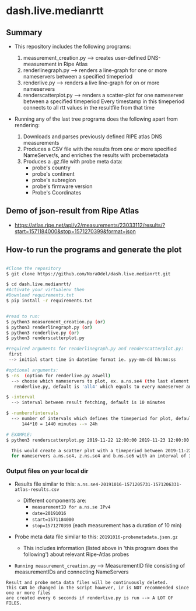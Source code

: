# dash.live.medianrtt

## Summary

   * This repository includes the following programs:
        1. measurement_creation.py --> creates user-defined DNS-measurement in Ripe Atlas
        2. renderlinegraph.py --> renders a line-graph for one or more nameservers between a specified timeperiod
        3. renderlive.py --> renders a live line-graph for on or more nameservers
        4. renderscatterplot.py --> renders a scatter-plot for one nameserver between a specified timeperiod
           Every timestamp in this timeperiod connects to all rtt values in the resultfile from that time



   * Running any of the last tree programs does the following apart from rendering:
        1. Downloads and parses previously defined RIPE atlas DNS measurements
        2. Produces a CSV file with the results from one or more specified NameServer/s, and enriches the results with probemetadata
        3. Produces a .gz.file with probe meta data:
           * probe's country
           * probe's continent
           * probe's subregion
           * probe's firmware version
           * Probe's Coordinates


## Demo of json-result from Ripe Atlas
   * https://atlas.ripe.net/api/v2/measurements/23033112/results/?start=1571184000&stop=1571270399&format=json


## How-to run the programs and generate the plot

 ```bash

 #Clone the repository
 $ git clone https://github.com/NoraOdel/dash.live.medianrtt.git

 $ cd dash.live.medianrtt/
 #Activate your virtualenv then
 #Download requirements.txt
 $ pip install -r requirements.txt


 #read to run:
 $ python3 measurement_creation.py (or)
 $ python3 renderlinegraph.py (or)
 $ python3 renderlive.py (or)
 $ python3 renderscatterplot.py

 #required arguments for renderlinegraph.py and renderscatterplot.py:
  first
  --> initial start time in datetime format ie. yyy-mm-dd hh:mm:ss

 #optional arguments:
 $ -ns  (option for renderlive.py aswell)
   --> choose which nameservers to plot, ex. a.ns.se4 (the last element refers to IPv, 4 or 6)
    renderlive.py, default is 'all4' which equals to every nameserver and its IPv4 traffic
 
 $ -interval  
   --> interval between result fetching, default is 10 minutes

 $ -numberofintervals
   --> number of intervals which defines the timeperiod for plot, default is 144. If numberofintervals is 144 and interval is 10 the timeperiod will be:
       144*10 = 1440 minutes --> 24h

 # EXAMPLE:
 $ python3 renderscatterplot.py 2019-11-22 12:00:00 2019-11-23 12:00:00 -ns a.ns.se4 z.ns.se4 b.ns.se6 -interval 30

   This would create a scatter plot with a timeperiod between 2019-11-22 12:00:00 and 2019-11-23 12:00:00,
   for nameservers a.ns.se4, z.ns.se4 and b.ns.se6 with an interval of 30 minutes


  ```

### Output files on your local dir

   * Results file similar to this: ``a.ns.se4-20191016-1571205731-1571206331-atlas-results.csv``
      * Different components are:
         *  ``measurementID for a.ns.se IPv4``
         *  ``date=20191016``
         *  ``start=1571184000``
         *  ``stop=1571270399`` (each measurement has a duration of 10 min)

   * Probe meta data file similar to this: ``20191016-probemetadata.json.gz``
     * This includes information (listed above in 'this program does the following')
       about relevant Ripe-Atlas probes

   * ``Running measurement_creation.py`` --> MeasurementID file consisting of measurementIDs and connecting NameServers

    Result and probe meta data files will be continuously deleted. 
    This CAN be changed in the script however, ir is NOT recommended since one or more files 
    are created every 6 seconds if renderlive.py is run --> A LOT OF FILES.

